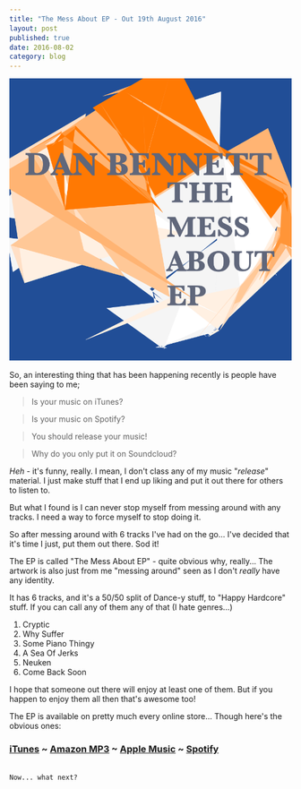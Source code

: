 ```yaml
---
title: "The Mess About EP - Out 19th August 2016"
layout: post
published: true
date: 2016-08-02
category: blog
---
```


![Album Art](/assets/images/themessabout.png)

So, an interesting thing that has been happening recently is people have been saying to me;

> Is your music on iTunes?

> Is your music on Spotify?

> You should release your music!

> Why do you only put it on Soundcloud?

*Heh* - it's funny, really. I mean, I don't class any of my music "*release*" material. I just make stuff that I end up liking and put it out there for others to listen to.

But what I found is I can never stop myself from messing around with any tracks. I need a way to force myself to stop doing it.

So after messing around with 6 tracks I've had on the go... I've decided that it's time I just, put them out there. Sod it!

The EP is called "The Mess About EP" - quite obvious why, really... The artwork is also just from me "messing around" seen as I don't *really* have any identity.

It has 6 tracks, and it's a 50/50 split of Dance-y stuff, to "Happy Hardcore" stuff. If you can call any of them any of that (I hate genres...)

1. Cryptic
2. Why Suffer
3. Some Piano Thingy
4. A Sea Of Jerks
5. Neuken
6. Come Back Soon

I hope that someone out there will enjoy at least one of them. But if you happen to enjoy them all then that's awesome too!

The EP is available on pretty much every online store... Though here's the obvious ones:

### [iTunes](https://itunes.apple.com/gb/album/the-mess-about-ep/id1138279615) ~ [Amazon MP3](https://www.amazon.co.uk/Mess-About-EP-Explicit/dp/B01J64NWUU) ~ [Apple Music](https://music.apple.com/gb/album/the-mess-about-ep/1138279615) ~ [Spotify](https://open.spotify.com/album/3Xv76iTfCkNFMmzKJ6zD4p?si=juQEYOBYRVacNSxuKsRsQQ)

~~~It'll be on Spotify & Apple Music on 19th August.~~~

Now... what next?
